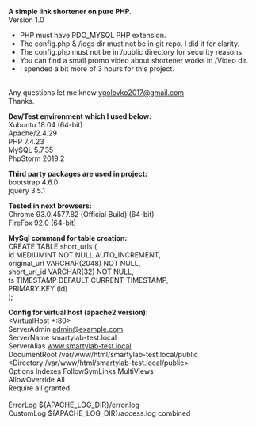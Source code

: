 <b>A simple link shortener on pure PHP.</b><br>
Version 1.0<br>

- PHP must have PDO_MYSQL PHP extension.<br>
- The config.php & /logs dir must not be in git repo. I did it for clarity.<br>
- The config.php must not be in /public directory for security reasons.<br>
- You can find a small promo video about shortener works in /Video dir.<br>
- I spended a bit more of 3 hours for this project.<br><br>

Any questions let me know vgolovko2017@gmail.com<br>
Thanks.<br>

<b>Dev/Test environment which I used below:</b><br>
        Xubuntu 18.04 (64-bit)<br>
        Apache/2.4.29<br>
        PHP 7.4.23<br>
        MySQL 5.7.35<br>
        PhpStorm 2019.2<br>

<b>Third party packages are used in project:</b><br>
        bootstrap 4.6.0<br>
        jquery 3.5.1<br>

<b>Tested in next browsers:</b><br>
        Chrome 93.0.4577.82 (Official Build) (64-bit)<br>
        FireFox 92.0 (64-bit)<br>

<b>MySql command for table creation:</b><br>
        CREATE TABLE short_urls (<br>
                id MEDIUMINT NOT NULL AUTO_INCREMENT,<br>
                original_url VARCHAR(2048) NOT NULL,<br>
                short_url_id VARCHAR(32) NOT NULL,<br>
                ts TIMESTAMP DEFAULT CURRENT_TIMESTAMP,<br>
                PRIMARY KEY (id)<br>
        );<br>

<b>Config for virtual host (apache2 version):</b><br>
        <VirtualHost *:80><br>
            ServerAdmin admin@example.com<br>
            ServerName smartylab-test.local<br>
            ServerAlias www.smartylab-test.local<br>
            DocumentRoot /var/www/html/smartylab-test.local/public<br>
            <Directory /var/www/html/smartylab-test.local/public><br>
                Options Indexes FollowSymLinks MultiViews<br>
                AllowOverride All<br>
                Require all granted<br>
            </Directory><br>
            ErrorLog ${APACHE_LOG_DIR}/error.log<br>
            CustomLog ${APACHE_LOG_DIR}/access.log combined<br>
        </VirtualHost><br>
